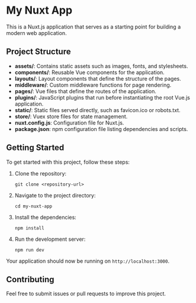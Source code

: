 # My Nuxt App

This is a Nuxt.js application that serves as a starting point for building a modern web application.

## Project Structure

- **assets/**: Contains static assets such as images, fonts, and stylesheets.
- **components/**: Reusable Vue components for the application.
- **layouts/**: Layout components that define the structure of the pages.
- **middleware/**: Custom middleware functions for page rendering.
- **pages/**: Vue files that define the routes of the application.
- **plugins/**: JavaScript plugins that run before instantiating the root Vue.js application.
- **static/**: Static files served directly, such as favicon.ico or robots.txt.
- **store/**: Vuex store files for state management.
- **nuxt.config.js**: Configuration file for Nuxt.js.
- **package.json**: npm configuration file listing dependencies and scripts.

## Getting Started

To get started with this project, follow these steps:

1. Clone the repository:
   ```
   git clone <repository-url>
   ```

2. Navigate to the project directory:
   ```
   cd my-nuxt-app
   ```

3. Install the dependencies:
   ```
   npm install
   ```

4. Run the development server:
   ```
   npm run dev
   ```

Your application should now be running on `http://localhost:3000`.

## Contributing

Feel free to submit issues or pull requests to improve this project.